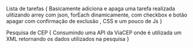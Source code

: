 Lista de tarefas {
  Basicamente adiciona e apaga uma tarefa realizada ulitizando arrey com json, forEach dinamicamente, com checkbox e botão apagar com confirmação de exclusão , CSS e um pouco de Js  }
   
Pesquisa de CEP {
  Consumindo uma API da ViaCEP onde é utilizada um XML retornando os dados utilizados na pesquisa }
